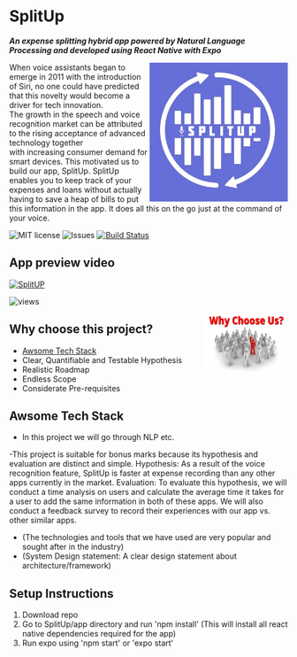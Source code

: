 # SplitUp
***An expense splitting hybrid app powered by Natural Language Processing and developed using React Native with Expo*** 

<img src="images/logo.jpeg" alt="logo" width="250" align="right"/>

When voice assistants began to emerge in 2011 with the introduction of Siri, no one could have predicted that this novelty would become a driver for tech innovation. The growth in the speech and voice recognition market can be attributed to the rising acceptance of advanced technology together with increasing consumer demand for smart devices. 
This motivated us to build our app, SplitUp. SplitUp enables you to keep track of your expenses and loans without actually having to save a heap of bills to put this information in the app. It does all this on the go just at the command of your voice. 



![MIT license](https://img.shields.io/github/license/Rohanmestri/SplitUp)
![Issues](https://img.shields.io/github/issues/Rohanmestri/SplitUp?logo=github)
[![Build Status](https://travis-ci.org/Parth27/SE_Homework1.svg?branch=master)](https://travis-ci.org/Parth27/SE_Homework1)

## App preview video

[![SplitUP](https://img.youtube.com/vi/BdBLGMfhgiI/0.jpg)](https://youtu.be/BdBLGMfhgiI)

![views](https://img.shields.io/youtube/views/BdBLGMfhgiI?style=social)

<img src="images/why_us.png" alt="logo" width="150" align="right"/>

## Why choose this project?
- [Awsome Tech Stack](#awsome-tech-stack)
- Clear, Quantifiable and Testable Hypothesis
- Realistic Roadmap
- Endless Scope
- Considerate Pre-requisites

## Awsome Tech Stack
- In this project we will go through NLP etc.


-This project is suitable for bonus marks because its hypothesis and evaluation are distinct and simple. 
  Hypothesis: As a result of the voice recognition feature, SplitUp is faster at expense recording than
  any other apps currently in the market.
  Evaluation: To evaluate this hypothesis, we will conduct a time analysis on users and calculate the average
  time it takes for a user to add the same information in both of these apps. We will also conduct a
  feedback survey to record their experiences with our app vs. other similar apps.
 - (The technologies and tools that we have used are very popular and sought after in the industry)
 - (System Design statement: A clear design statement about architecture/framework)
 


## Setup Instructions

1) Download repo
2) Go to SplitUp/app directory and run 'npm install' (This will install all react native dependencies required for the app)
3) Run expo using 'npm start' or 'expo start'
